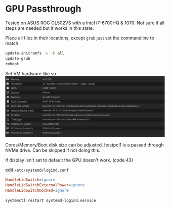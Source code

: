 # GPU Passthrough

Tested on ASUS ROG GL502VS with a Intel i7-6700HQ & 1070. Not sure if all steps are needed but it works in this state. 

Place all files in their locations, except `grub` just set the commandline to match.

```bash
update-initramfs -u -k all
update-grub
reboot
```



Set VM hardware like so
![vm hardware](./vm-hardware.png)

Cores/Memory/Boot disk size can be adjusted. 
hostpci1 is a passed through NVMe drive. Can be skipped if not doing this. 


If display isn't set to default the GPU doesn't work. (code 43)


edit `/etc/systemd/logind.conf` 

```ini
HandleLidSwitch=ignore
HandleLidSwitchExternalPower=ignore
HandleLidSwitchDocked=ignore
```

`systemctl restart systemd-logind.service`